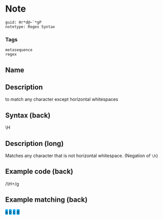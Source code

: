 # Note
```
guid: Hr*d@~`*gP
notetype: Regex Syntax
```

### Tags
```
metasequence
regex
```

## Name


## Description
to match any character except horizontal whitespaces

## Syntax (back)
<div><div>\H</div></div>

## Description (long)
Matches any character that is not horizontal whitespace. (Negation of <code>\h</code>)

## Example code (back)
/\H+/g

## Example matching (back)
<div><span style="background-color: rgb(0, 170, 255);">a</span> <span style="background-color: rgb(0, 170, 255);">b</span> <span style="background-color: rgb(0, 170, 255);">c</span> <span style="background-color: rgb(0, 170, 255);">d</span>
</div>
